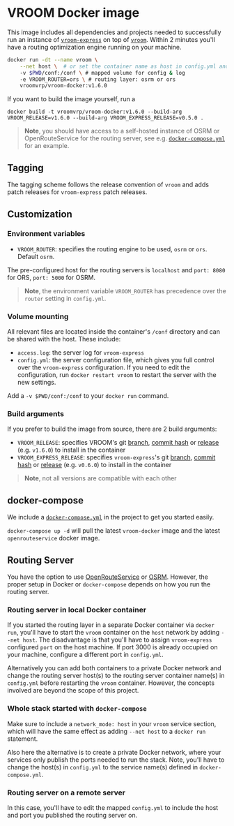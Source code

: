 # VROOM Docker image

This image includes all dependencies and projects needed to successfully run an instance of [`vroom-express`](https://github.com/VROOM-Project/vroom-express) on top of [`vroom`](https://github.com/VROOM-Project/vroom). Within 2 minutes you'll have a routing optimization engine running on your machine.

```bash
docker run -dt --name vroom \
    --net host \  # or set the container name as host in config.yml and use --port 3000:3000 instead, see below
    -v $PWD/conf:/conf \ # mapped volume for config & log
    -e VROOM_ROUTER=ors \ # routing layer: osrm or ors
    vroomvrp/vroom-docker:v1.6.0
```

If you want to build the image yourself, run a

`docker build -t vroomvrp/vroom-docker:v1.6.0 --build-arg VROOM_RELEASE=v1.6.0 --build-arg VROOM_EXPRESS_RELEASE=v0.5.0 .`

> **Note**, you should have access to a self-hosted instance of OSRM or OpenRouteService for the routing server, see e.g. [`docker-compose.yml`](docker-compose.yml) for an example.

## Tagging

The tagging scheme follows the release convention of `vroom` and adds patch releases for `vroom-express` patch releases.

## Customization

### Environment variables

- `VROOM_ROUTER`: specifies the routing engine to be used, `osrm` or `ors`. Default `osrm`.

The pre-configured host for the routing servers is `localhost` and `port: 8080` for ORS, `port: 5000` for OSRM.

> **Note**, the environment variable `VROOM_ROUTER` has precedence over the `router` setting in `config.yml`.

### Volume mounting

All relevant files are located inside the container's `/conf` directory and can be shared with the host. These include:

- `access.log`: the server log for `vroom-express`
- `config.yml`: the server configuration file, which gives you full control over the `vroom-express` configuration. If you need to edit the configuration, run `docker restart vroom` to restart the server with the new settings.

Add a `-v $PWD/conf:/conf` to your `docker run` command.

### Build arguments

If you prefer to build the image from source, there are 2 build arguments:

- `VROOM_RELEASE`: specifies VROOM's git [branch](https://github.com/VROOM-Project/vroom/branches), [commit hash](https://github.com/VROOM-Project/vroom/commits/master) or [release](https://github.com/VROOM-Project/vroom/releases) (e.g. `v1.6.0`) to install in the container
- `VROOM_EXPRESS_RELEASE`: specifies `vroom-express`'s git [branch](https://github.com/VROOM-Project/vroom-express/branches), [commit hash](https://github.com/VROOM-Project/vroom-express/commits/master) or [release](https://github.com/VROOM-Project/vroom-express/releases) (e.g. `v0.6.0`) to install in the container

> **Note**, not all versions are compatible with each other

## docker-compose

We include a [`docker-compose.yml`](docker-compose.yml) in the project to get you started easily.

`docker-compose up -d` will pull the latest `vroom-docker` image and the latest `openrouteservice` docker image.

## Routing Server

You have the option to use [OpenRouteService](github.com/GIScience/openrouteservice) or [OSRM](https://github.com/Project-OSRM/osrm-backend). However, the proper setup in Docker or `docker-compose` depends on how you run the routing server.

### Routing server in local Docker container

If you started the routing layer in a separate Docker container via `docker run`, you'll have to start the `vroom` container on the `host` network by adding `--net host`. The disadvantage is that you'll have to assign `vroom-express` configured `port` on the host machine. If port 3000 is already occupied on your machine, configure a different port in `config.yml`.

Alternatively you can add both containers to a private Docker network and change the routing server host(s) to the routing server container name(s) in `config.yml` before restarting the `vroom` container. However, the concepts involved are beyond the scope of this project.

### Whole stack started with `docker-compose`

Make sure to include a `network_mode: host` in your `vroom` service section, which will have the same effect as adding `--net host` to a `docker run` statement.

Also here the alternative is to create a private Docker network, where your services only publish the ports needed to run the stack. Note, you'll have to change the host(s) in `config.yml` to the service name(s) defined in `docker-compose.yml`.

### Routing server on a remote server

In this case, you'll have to edit the mapped `config.yml` to include the host and port you published the routing server on.
